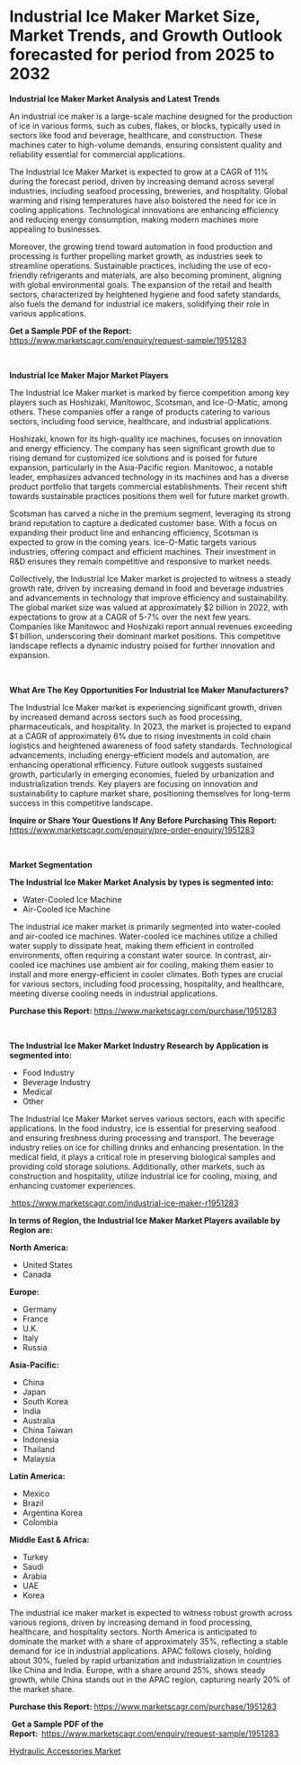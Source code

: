 <p><h1>Industrial Ice Maker Market Size, Market Trends, and Growth Outlook forecasted for period from 2025 to 2032</h1></p><p><strong>Industrial Ice Maker Market Analysis and Latest Trends</strong></p>
<p><p>An industrial ice maker is a large-scale machine designed for the production of ice in various forms, such as cubes, flakes, or blocks, typically used in sectors like food and beverage, healthcare, and construction. These machines cater to high-volume demands, ensuring consistent quality and reliability essential for commercial applications.</p><p>The Industrial Ice Maker Market is expected to grow at a CAGR of 11% during the forecast period, driven by increasing demand across several industries, including seafood processing, breweries, and hospitality. Global warming and rising temperatures have also bolstered the need for ice in cooling applications. Technological innovations are enhancing efficiency and reducing energy consumption, making modern machines more appealing to businesses. </p><p>Moreover, the growing trend toward automation in food production and processing is further propelling market growth, as industries seek to streamline operations. Sustainable practices, including the use of eco-friendly refrigerants and materials, are also becoming prominent, aligning with global environmental goals. The expansion of the retail and health sectors, characterized by heightened hygiene and food safety standards, also fuels the demand for industrial ice makers, solidifying their role in various applications.</p></p>
<p><strong>Get a Sample PDF of the Report:&nbsp;</strong> <a href="https://www.marketscagr.com/enquiry/request-sample/1951283?utm_campaign=2106&utm_medium=2&utm_source=Github&utm_content=ia&utm_term=08042025&utm_id=industrial-ice-maker">https://www.marketscagr.com/enquiry/request-sample/1951283</a></p>
<p>&nbsp;</p>
<p><strong>Industrial Ice Maker Major Market Players</strong></p>
<p><p>The Industrial Ice Maker market is marked by fierce competition among key players such as Hoshizaki, Manitowoc, Scotsman, and Ice-O-Matic, among others. These companies offer a range of products catering to various sectors, including food service, healthcare, and industrial applications.</p><p>Hoshizaki, known for its high-quality ice machines, focuses on innovation and energy efficiency. The company has seen significant growth due to rising demand for customized ice solutions and is poised for future expansion, particularly in the Asia-Pacific region. Manitowoc, a notable leader, emphasizes advanced technology in its machines and has a diverse product portfolio that targets commercial establishments. Their recent shift towards sustainable practices positions them well for future market growth.</p><p>Scotsman has carved a niche in the premium segment, leveraging its strong brand reputation to capture a dedicated customer base. With a focus on expanding their product line and enhancing efficiency, Scotsman is expected to grow in the coming years. Ice-O-Matic targets various industries, offering compact and efficient machines. Their investment in R&D ensures they remain competitive and responsive to market needs.</p><p>Collectively, the Industrial Ice Maker market is projected to witness a steady growth rate, driven by increasing demand in food and beverage industries and advancements in technology that improve efficiency and sustainability. The global market size was valued at approximately $2 billion in 2022, with expectations to grow at a CAGR of 5-7% over the next few years. Companies like Manitowoc and Hoshizaki report annual revenues exceeding $1 billion, underscoring their dominant market positions. This competitive landscape reflects a dynamic industry poised for further innovation and expansion.</p></p>
<p>&nbsp;</p>
<p><strong>What Are The Key Opportunities For Industrial Ice Maker Manufacturers?</strong></p>
<p><p>The Industrial Ice Maker market is experiencing significant growth, driven by increased demand across sectors such as food processing, pharmaceuticals, and hospitality. In 2023, the market is projected to expand at a CAGR of approximately 6% due to rising investments in cold chain logistics and heightened awareness of food safety standards. Technological advancements, including energy-efficient models and automation, are enhancing operational efficiency. Future outlook suggests sustained growth, particularly in emerging economies, fueled by urbanization and industrialization trends. Key players are focusing on innovation and sustainability to capture market share, positioning themselves for long-term success in this competitive landscape.</p></p>
<p><strong>Inquire or Share Your Questions If Any Before Purchasing This Report:</strong> <a href="https://www.marketscagr.com/enquiry/pre-order-enquiry/1951283?utm_campaign=2106&utm_medium=2&utm_source=Github&utm_content=ia&utm_term=08042025&utm_id=industrial-ice-maker">https://www.marketscagr.com/enquiry/pre-order-enquiry/1951283</a></p>
<p>&nbsp;</p>
<p><strong>Market Segmentation</strong></p>
<p><strong>The Industrial Ice Maker Market Analysis by types is segmented into:</strong></p>
<p><ul><li>Water-Cooled Ice Machine</li><li>Air-Cooled Ice Machine</li></ul></p>
<p><p>The industrial ice maker market is primarily segmented into water-cooled and air-cooled ice machines. Water-cooled ice machines utilize a chilled water supply to dissipate heat, making them efficient in controlled environments, often requiring a constant water source. In contrast, air-cooled ice machines use ambient air for cooling, making them easier to install and more energy-efficient in cooler climates. Both types are crucial for various sectors, including food processing, hospitality, and healthcare, meeting diverse cooling needs in industrial applications.</p></p>
<p><strong>Purchase this Report:&nbsp;</strong><a href="https://www.marketscagr.com/purchase/1951283?utm_campaign=2106&utm_medium=2&utm_source=Github&utm_content=ia&utm_term=08042025&utm_id=industrial-ice-maker">https://www.marketscagr.com/purchase/1951283</a></p>
<p>&nbsp;</p>
<p><strong>The Industrial Ice Maker Market Industry Research by Application is segmented into:</strong></p>
<p><ul><li>Food Industry</li><li>Beverage Industry</li><li>Medical</li><li>Other</li></ul></p>
<p><p>The Industrial Ice Maker Market serves various sectors, each with specific applications. In the food industry, ice is essential for preserving seafood and ensuring freshness during processing and transport. The beverage industry relies on ice for chilling drinks and enhancing presentation. In the medical field, it plays a critical role in preserving biological samples and providing cold storage solutions. Additionally, other markets, such as construction and hospitality, utilize industrial ice for cooling, mixing, and enhancing customer experiences.</p></p>
<p><a href="https://www.marketscagr.com/industrial-ice-maker-r1951283?utm_campaign=2106&utm_medium=2&utm_source=Github&utm_content=ia&utm_term=08042025&utm_id=industrial-ice-maker">&nbsp;https://www.marketscagr.com/industrial-ice-maker-r1951283</a></p>
<p><strong>In terms of Region, the Industrial Ice Maker Market Players available by Region are:</strong></p>
<p>
    <p> <strong> North America: </strong>
        <ul>
            <li>United States</li>
            <li>Canada</li>
        </ul>
        </p> 
    <p> <strong> Europe: </strong>
        <ul>
            <li>Germany</li>
            <li>France</li>
            <li>U.K.</li>
            <li>Italy</li>
            <li>Russia</li>
        </ul>
        </p> 
    <p> <strong> Asia-Pacific: </strong>
        <ul>
            <li>China</li>
            <li>Japan</li>
            <li>South Korea</li>
            <li>India</li>
            <li>Australia</li>
            <li>China Taiwan</li>
            <li>Indonesia</li>
            <li>Thailand</li>
            <li>Malaysia</li>
        </ul>
        </p> 
    <p> <strong> Latin America: </strong>
        <ul>
            <li>Mexico</li>
            <li>Brazil</li>
            <li>Argentina Korea</li>
            <li>Colombia</li>
        </ul>
        </p> 
    <p> <strong> Middle East & Africa: </strong>
        <ul>
            <li>Turkey</li>
            <li>Saudi</li>
            <li>Arabia</li>
            <li>UAE</li>
            <li>Korea</li>
        </ul>
    </p>
    </p>
<p><p>The industrial ice maker market is expected to witness robust growth across various regions, driven by increasing demand in food processing, healthcare, and hospitality sectors. North America is anticipated to dominate the market with a share of approximately 35%, reflecting a stable demand for ice in industrial applications. APAC follows closely, holding about 30%, fueled by rapid urbanization and industrialization in countries like China and India. Europe, with a share around 25%, shows steady growth, while China stands out in the APAC region, capturing nearly 20% of the market share.</p></p>
<p><strong>Purchase this Report: </strong><a href="https://www.marketscagr.com/purchase/1951283?utm_campaign=2106&utm_medium=2&utm_source=Github&utm_content=ia&utm_term=08042025&utm_id=industrial-ice-maker">https://www.marketscagr.com/purchase/1951283</a></p>
<p>&nbsp;<strong>Get a Sample PDF of the Report:&nbsp;&nbsp;</strong><a href="https://www.marketscagr.com/enquiry/request-sample/1951283?utm_campaign=2106&utm_medium=2&utm_source=Github&utm_content=ia&utm_term=08042025&utm_id=industrial-ice-maker">https://www.marketscagr.com/enquiry/request-sample/1951283</a></p>
<p><strong></strong></p>
<p><p><a href="https://github.com/YashRP12/Market-Research-Report-List-7/blob/main/hydraulic-accessories-market.md?utm_campaign=2106&utm_medium=2&utm_source=Github&utm_content=ia&utm_term=08042025&utm_id=industrial-ice-maker">Hydraulic Accessories Market</a></p></p>